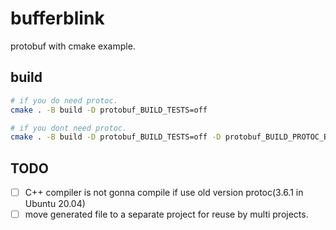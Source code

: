 # bufferblink
protobuf with cmake example.

## build
```bash
# if you do need protoc.
cmake . -B build -D protobuf_BUILD_TESTS=off

# if you dont need protoc.
cmake . -B build -D protobuf_BUILD_TESTS=off -D protobuf_BUILD_PROTOC_BINARIES=OFF
```

## TODO

- [ ] C++ compiler is not gonna compile if use old version protoc(3.6.1 in Ubuntu 20.04)
- [ ] move generated file to a separate project for reuse by multi projects.
